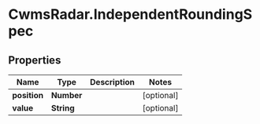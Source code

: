 # CwmsRadar.IndependentRoundingSpec

## Properties

Name | Type | Description | Notes
------------ | ------------- | ------------- | -------------
**position** | **Number** |  | [optional] 
**value** | **String** |  | [optional] 


